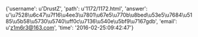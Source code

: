 {'username': u'DrustZ', 'path': u'1172/1172.html', 'answer': u'\u7528\u6c47\u7f16\u4ee3\u7801\u67e5\u770b\u8bed\u53e5\u7684\u5185\u5b58\u5730\u5740\uff0c\u7136\u540e\u5bf9\u7167gdb', 'email': u'z1m6r3@163.com', 'time': '2016-02-25:09:42:47'}